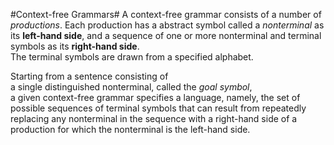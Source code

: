 #Context-free Grammars#
A context-free grammar consists of a number of *productions*. Each production has a abstract symbol called a *nonterminal* as its **left-hand side**, and a sequence of one or more nonterminal and terminal symbols as its **right-hand side**.  
The terminal symbols are drawn from a specified alphabet.

Starting from a sentence consisting of  
a single distinguished nonterminal, called the *goal symbol*,  
a given context-free grammar specifies a language, namely, the set of possible sequences of terminal symbols that can result from repeatedly replacing any nonterminal in the sequence with a right-hand side of a production for which the nonterminal is the left-hand side. 

